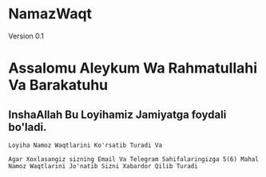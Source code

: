 # NamazWaqt
Version 0.1
# Assalomu Aleykum Wa Rahmatullahi Va Barakatuhu
## InshaAllah Bu Loyihamiz Jamiyatga foydali bo'ladi.

```
Loyiha Namoz Waqtlarini Ko'rsatib Turadi Va   
```

```
Agar Xoxlasangiz sizning Email Va Telegram Sahifalaringizga 5(6) Mahal Namoz Waqtlarini Jo'natib Sizni Xabardor Qilib Turadi
```

